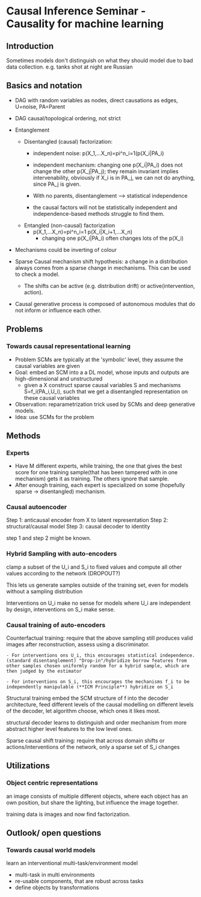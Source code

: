 # Causal Inference Seminar - Causality for machine learning
## Introduction
Sometimes models don't distinguish on what they should model due to bad data collection. e.g. tanks shot at night are Russian

## Basics and notation
- DAG with random variables as nodes, direct causations as edges, U=noise, PA=Parent
- DAG causal/topological ordering, not strict
- Entanglement
	- Disentangled (causal) factorization:
		- independent noise: p(X_1,...X_n)=pi^n_i=1(p(X_i|PA_i)
		- independent mechanism: changing one p(X_i|PA_i) does not change the other p(X_j|PA_j); they remain invariant implies intervenability, obviously if X_i is in PA_j, we can not do anything, since PA_j is given.
		
		- With no parents, disentanglement --> statistical independence
		- the causal factors will not be statistically independent and independence-based methods struggle to find them.
	- Entangled (non-causal) factorization
		- p(X_1,...X_n)=pi^n_i=1 p(X_i|X_i+1,...X_n)
			- changing one p(X_i|PA_i) often changes lots of the p(X_i)


- Mechanisms could be inverting of colour
- Sparse Causal mechanism shift hypothesis: a change in a distribution always comes from a sparse change in mechanisms. This can be used to check a model.
	- The shifts can be active (e.g. distribution drift) or active(intervention, action).
- Causal generative process is composed of autonomous modules that do not inform or influence each other.

## Problems
### Towards causal representational learning
- Problem SCMs are typically at the 'symbolic' level, they assume the causal variables are given
- Goal: embed an SCM into a a DL model, whose inputs and outputs are high-dimensional and unstructured
	- given a X construct sparse causal variables S and mechanisms S=f_i(PA_i,U_i), such that we get a disentangled representation on these causal variables
- Observation: reparametrization trick used by SCMs and deep generative models.
- Idea: use SCMs for the problem

## Methods
### Experts
- Have M different experts, while training, the one that gives the best score for one training sample(that has been tampered with in one mechanism) gets it as training. The others ignore that sample.
- After enough training, each expert is specialized on some (hopefully sparse -> disentangled) mechanism.

### Causal autoencoder
Step 1: anticausal encoder from X to latent representation
Step 2: structural/causal model
Step 3: causal decoder to identity

step 1 and step 2 might be known.


### Hybrid Sampling with auto-encoders
clamp a subset of the U_i and S_i to fixed values and compute all other values according to the network (DROPOUT?)

This lets us generate samples outside of the training set, even for models without a sampling distribution

Interventions on U_i make no sense for models where U_i are independent by design, interventions on S_i make sense.

### Causal training of auto-encoders
Counterfactual training: require that the above sampling still produces valid images after reconstruction, assess using a discriminator.

	- For interventions ons U_i, this encourages statistical independence. (standard disentanglement) "Drop-in"/hybridize borrow features from other samples chosen uniformly random for a hybrid sample, which are then judged by the estimator 

	- For interventions on S_i, this encourages the mechanisms f_i to be independently manipulable (**ICM Principle**) hybridize on S_i

Structural training embed the SCM structure of f into the decoder architecture, feed different levels of the causal modelling on different levels of the decoder, let algorithm choose, which ones it likes most.

structural decoder learns to distinguish and order mechanism from more abstract higher level features to the low level ones.

Sparse causal shift training: require that across domain shifts or actions/interventions of the network, only a sparse set of S_i changes

## Utilizations
### Object centric representations
an image consists of multiple different objects, where each object has an own position, but share the lighting, but influence the image together.

training data is images and now find factorization.
## Outlook/ open questions
### Towards causal world models
learn an interventional multi-task/environment model
- multi-task in multi environments
- re-usable components, that are robust across tasks
- define objects by transformations